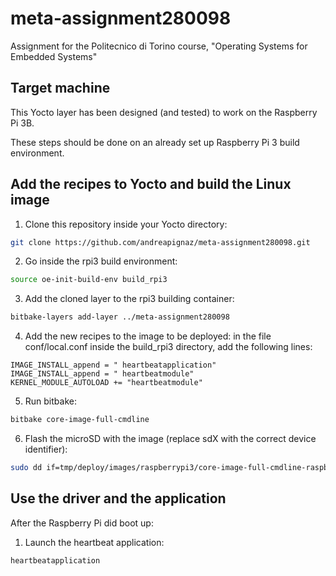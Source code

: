 # meta-assignment280098
Assignment for the Politecnico di Torino course, "Operating Systems for Embedded Systems"

## Target machine
This Yocto layer has been designed (and tested) to work on the Raspberry Pi 3B.

These steps should be done on an already set up Raspberry Pi 3 build environment.
  

## Add the recipes to Yocto and build the Linux image
1. Clone this repository inside your Yocto directory:
```bash
git clone https://github.com/andreapignaz/meta-assignment280098.git
```
2. Go inside the rpi3 build environment:
```bash
source oe-init-build-env build_rpi3
```
3. Add the cloned layer to the rpi3 building container:
```bash
bitbake-layers add-layer ../meta-assignment280098
```
4. Add the new recipes to the image to be deployed: in the file conf/local.conf inside the build_rpi3 directory, add the following lines:
```
IMAGE_INSTALL_append = " heartbeatapplication"
IMAGE_INSTALL_append = " heartbeatmodule"
KERNEL_MODULE_AUTOLOAD += "heartbeatmodule"
```
5. Run bitbake:
```bash
bitbake core-image-full-cmdline 
```
6. Flash the microSD with the image (replace sdX with the correct device identifier):
```bash
sudo dd if=tmp/deploy/images/raspberrypi3/core-image-full-cmdline-raspberrypi3.rpi-sdimg of=/dev/sdX bs=1M
```

## Use the driver and the application
After the Raspberry Pi did boot up:
1.  Launch the heartbeat application:
```bash
heartbeatapplication
```
